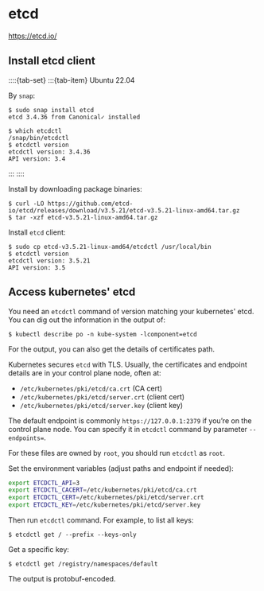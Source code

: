 # etcd

<https://etcd.io/>

## Install etcd client

::::{tab-set}
:::{tab-item} Ubuntu 22.04

By `snap`:

```console
$ sudo snap install etcd
etcd 3.4.36 from Canonical✓ installed
```

```console
$ which etcdctl
/snap/bin/etcdctl
$ etcdctl version
etcdctl version: 3.4.36
API version: 3.4
```

:::
::::

Install by downloading package binaries:

```console
$ curl -LO https://github.com/etcd-io/etcd/releases/download/v3.5.21/etcd-v3.5.21-linux-amd64.tar.gz
$ tar -xzf etcd-v3.5.21-linux-amd64.tar.gz
```

Install `etcd` client:

```console
$ sudo cp etcd-v3.5.21-linux-amd64/etcdctl /usr/local/bin
$ etcdctl version
etcdctl version: 3.5.21
API version: 3.5
```

## Access kubernetes' etcd

You need an `etcdctl` command of version matching your kubernetes' etcd. You can dig out the information in the output of:

```console
$ kubectl describe po -n kube-system -lcomponent=etcd
```

For the output, you can also get the details of certificates path.

Kubernetes secures `etcd` with TLS. Usually, the certificates and endpoint details are in your control plane node, often at:

- `/etc/kubernetes/pki/etcd/ca.crt` (CA cert)
- `/etc/kubernetes/pki/etcd/server.crt` (client cert)
- `/etc/kubernetes/pki/etcd/server.key` (client key)

The default endpoint is commonly `https://127.0.0.1:2379` if you’re on the control plane node. You can specify it in `etcdctl` command by parameter `--endpoints=`.

For these files are owned by `root`, you should run `etcdctl` as `root`.

Set the environment variables (adjust paths and endpoint if needed):

```sh
export ETCDCTL_API=3
export ETCDCTL_CACERT=/etc/kubernetes/pki/etcd/ca.crt
export ETCDCTL_CERT=/etc/kubernetes/pki/etcd/server.crt
export ETCDCTL_KEY=/etc/kubernetes/pki/etcd/server.key
```

Then run `etcdctl` command. For example, to list all keys:

```console
$ etcdctl get / --prefix --keys-only
```

Get a specific key:

```console
$ etcdctl get /registry/namespaces/default
```

The output is protobuf-encoded.
